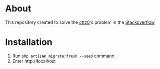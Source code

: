 # About

This repository created to solve the [ottz0](https://stackoverflow.com/users/5588286/ottz0)'s problem in the [Stackoverflow](https://stackoverflow.com/questions/73657566/laravel-resource-and-resource-collections/73668063)

# Installation
1. Run `php artisan migrate:fresh --seed` command.
2. Enter http://localhost
